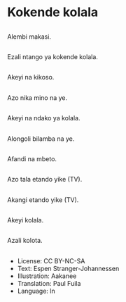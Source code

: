 # Kokende kolala

##
Alembi makasi.

##
Ezali ntango ya kokende kolala.

##
Akeyi na kikoso.

##
Azo nika mino na ye.

##
Akeyi na ndako ya kolala.

##
Alongoli bilamba na ye.

##
Afandi na mbeto.

##
Azo tala etando yike (TV).

##
Akangi etando yike (TV).

##
Akeyi kolala.

##
Azali kolota.

##
* License: CC BY-NC-SA
* Text: Espen Stranger-Johannessen
* Illustration: Aakanee
* Translation: Paul Fuila
* Language: ln
